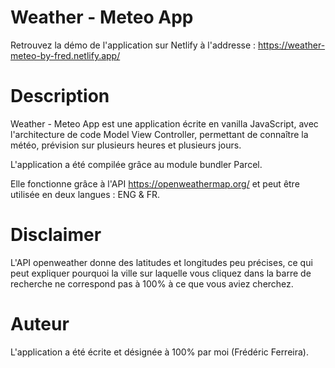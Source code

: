 # Weather - Meteo App

Retrouvez la démo de l'application sur Netlify à l'addresse : https://weather-meteo-by-fred.netlify.app/

# Description

Weather - Meteo App est une application écrite en vanilla JavaScript, avec l'architecture de code Model View Controller, permettant de connaître la météo, prévision sur plusieurs heures et plusieurs jours.

L'application a été compilée grâce au module bundler Parcel.

Elle fonctionne grâce à l'API https://openweathermap.org/ et peut être utilisée en deux langues : ENG & FR.

# Disclaimer

L'API openweather donne des latitudes et longitudes peu précises, ce qui peut expliquer pourquoi la ville sur laquelle vous cliquez dans la barre de recherche ne correspond pas à 100% à ce que vous aviez cherchez.

# Auteur

L'application a été écrite et désignée à 100% par moi (Frédéric Ferreira).
